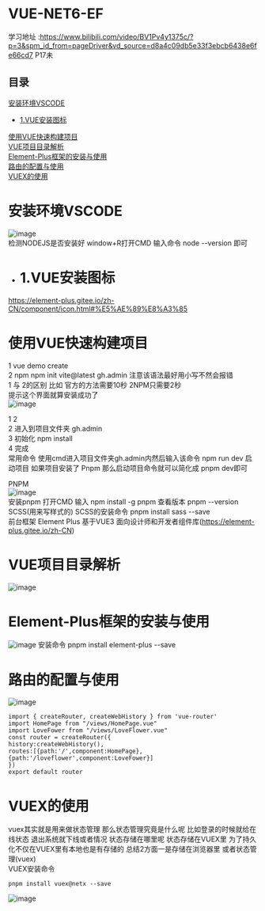 # VUE-NET6-EF  
学习地址 :https://www.bilibili.com/video/BV1Pv4y1375c/?p=3&spm_id_from=pageDriver&vd_source=d8a4c09db5e33f3ebcb6438e6fe66cd7  P17未  
## 目录  
[安装环境VSCODE](#安装环境VSCODE) 
*   [1.VUE安装图标](#1.VUE安装图标)  

[使用VUE快速构建项目](#使用VUE快速构建项目)  
[VUE项目目录解析](#VUE项目目录解析)  
[Element-Plus框架的安装与使用](#Element-Plus框架的安装与使用)  
[路由的配置与使用](#路由的配置与使用)  
[VUEX的使用](#VUEX的使用)
# 安装环境VSCODE  
![image](https://user-images.githubusercontent.com/46043439/206680917-80774d0a-67f4-4263-b387-406380b5631c.png)  
 检测NODEJS是否安装好 window+R打开CMD 输入命令 node --version 即可
 
*  #  1.VUE安装图标
 https://element-plus.gitee.io/zh-CN/component/icon.html#%E5%AE%89%E8%A3%85  
# 使用VUE快速构建项目  
1 vue demo create   
2 npm npm init vite@latest gh.admin  注意该语法最好用小写不然会报错  
1 与 2的区别 比如 官方的方法需要10秒 2NPM只需要2秒   
提示这个界面就算安装成功了  
![image](https://user-images.githubusercontent.com/46043439/206691909-71178ea5-f751-41e5-ba85-dd25bdb1e3c7.png)  

1 2   
2 进入到项目文件夹 gh.admin  
3 初始化 npm install  
4 完成  
常用命令 使用cmd进入项目文件夹gh.admin内然后输入该命令   npm run dev 启动项目 如果项目安装了 Pnpm 那么启动项目命令就可以简化成 pnpm dev即可

PNPM  
![image](https://user-images.githubusercontent.com/46043439/206694840-6c022c0b-d0de-4fee-a950-ed7e212d40e3.png)  
安装pnpm 打开CMD 输入 npm install -g pnpm  查看版本  pnpm --version
SCSS(用来写样式的)  SCSS的安装命令 pnpm install sass --save  
前台框架
Element Plus 基于VUE3 面向设计师和开发者组件库(https://element-plus.gitee.io/zh-CN)  
# VUE项目目录解析
![image](https://user-images.githubusercontent.com/46043439/206694135-3e320e4c-e7df-460a-bf23-a4dbfacaa7cc.png)

# Element-Plus框架的安装与使用
![image](https://user-images.githubusercontent.com/46043439/206699533-464840bf-0e53-44d5-afba-31a026047567.png)
安装命令  pnpm install element-plus --save  
# 路由的配置与使用
![image](https://user-images.githubusercontent.com/46043439/206701686-93986a3f-d8f8-4e20-a722-d58c7d6d298f.png)   

```
import { createRouter, createWebHistory } from 'vue-router'
import HomePage from "/views/HomePage.vue"
import LoveFower from "/views/LoveFlower.vue"
const router = createRouter({
history:createWebHistory(),
routes:[{path:'/',component:HomePage},
{path:'/loveflower',component:LoveFower}]
})
export default router
```
# VUEX的使用  

vuex其实就是用来做状态管理  那么状态管理究竟是什么呢 比如登录的时候就给在线状态 退出系统就下线或者情况  状态存储在哪里呢 状态存储在VUEX里  为了持久化不仅在VUEX里有本地也是有存储的 总结2方面一是存储在浏览器里 或者状态管理(vuex)  
VUEX安装命令  

```  
pnpm install vuex@netx --save  
```
![image](https://user-images.githubusercontent.com/46043439/206839141-f367756e-0fe8-467d-b586-995a26ab4606.png)

